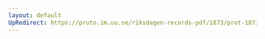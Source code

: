 ```yaml
---
layout: default
UpRedirect: https://pruto.im.uu.se/riksdagen-records-pdf/1873/prot-1873--ak--322/prot-1873--ak--322_074.pdf
---
```

